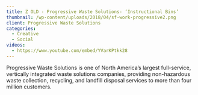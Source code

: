 ```yaml
---
title: Z OLD - Progressive Waste Solutions- ‘Instructional Bins’
thumbnail: /wp-content/uploads/2018/04/sf-work-progressive2.png
client: Progressive Waste Solutions
categories:
  - Creative
  - Social
videos:
  - https://www.youtube.com/embed/YVarKPtkk28
---
```

<p>
 Progressive Waste Solutions is one of North
                              America’s largest full-service, vertically
                              integrated waste solutions companies, providing
                              non-hazardous waste collection, recycling, and
                              landfill disposal services to more than four
                              million customers.
</p>

